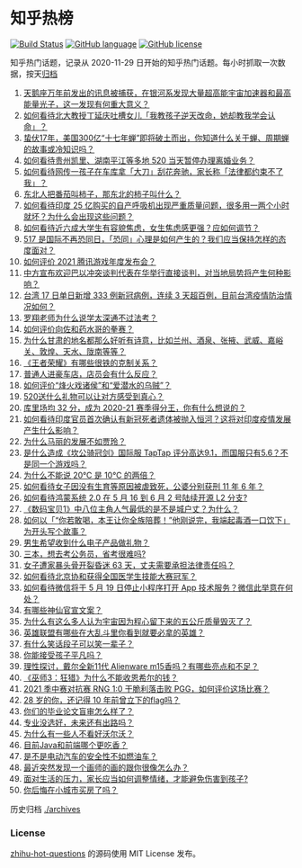 # 知乎热榜
[![Build Status](https://github.com/ToWeLong/zhihu-hot-questions/workflows/CI/badge.svg)](https://github.com/ToWeLong/zhihu-hot-questions/actions)
[![GitHub language](https://img.shields.io/badge/language-golang-orange.svg)](https://golang.org/)
[![GitHub license](https://img.shields.io/github/license/ToWeLong/zhihu-hot-questions)](https://github.com/ToWeLong/zhihu-hot-questions/blob/main/LICENSE)

知乎热门话题，记录从 2020-11-29 日开始的知乎热门话题。每小时抓取一次数据，按天[归档](./archives)

<!-- BEGIN -->

1. [天鹅座万年前发出的讯息被捕获，在银河系发现大量超高能宇宙加速器和最高能量光子，这一发现有何重大意义？](https://www.zhihu.com/question/459873347)
1. [如何看待北大教授丁延庆吐槽女儿「我教孩子逆天改命，她却教我学会认命」？](https://www.zhihu.com/question/459213529)
1. [蛰伏17年，美国300亿“十七年蝉”即将破土而出，你知道什么关于蝉、周期蝉的故事或冷知识吗？](https://www.zhihu.com/question/459355817)
1. [如何看待贵州凯里、湖南平江等多地 520 当天暂停办理离婚业务？](https://www.zhihu.com/question/459749764)
1. [如何看待网传一孩子在车库拿「大刀」刮花奔驰，家长称「法律都约束不了我」？](https://www.zhihu.com/question/459405484)
1. [东北人把番茄叫柿子，那东北的柿子叫什么？](https://www.zhihu.com/question/459057274)
1. [如何看待印度 25 亿购买的自产呼吸机出现严重质量问题，很多用一两个小时就坏？为什么会出现这些问题？](https://www.zhihu.com/question/459351191)
1. [如何看待近六成大学生有容貌焦虑，女生焦虑感更强？应如何调节？](https://www.zhihu.com/question/446241093)
1. [517 是国际不再恐同日，「恐同」心理是如何产生的？我们应当保持怎样的态度面对？](https://www.zhihu.com/question/459893850)
1. [如何评价 2021 腾讯游戏年度发布会？](https://www.zhihu.com/question/459484973)
1. [中方宣布欢迎巴以冲突谈判代表在华举行直接谈判，对当地局势将产生何种影响？](https://www.zhihu.com/question/459778849)
1. [台湾 17 日单日新增 333 例新冠病例，连续 3 天超百例，目前台湾疫情防治情况如何？](https://www.zhihu.com/question/459921281)
1. [罗翔老师为什么说学太深通不过法考？](https://www.zhihu.com/question/453113816)
1. [如何评价向佐和药水哥的拳赛？](https://www.zhihu.com/question/459765039)
1. [为什么甘肃的地名都那么好听有诗意，比如兰州、酒泉、张掖、武威、嘉峪关、敦煌、天水、陇南等等？](https://www.zhihu.com/question/343852891)
1. [《王者荣耀》有哪些很铁的克制关系？](https://www.zhihu.com/question/448036248)
1. [普通人进豪车店，店员会有什么反应？](https://www.zhihu.com/question/40852072)
1. [如何评价“烽火戏诸侯”和“爱潜水的乌贼”？](https://www.zhihu.com/question/450823839)
1. [520送什么礼物可以让对方感受到真心？](https://www.zhihu.com/question/323398197)
1. [库里场均 32 分，成为 2020-21 赛季得分王，你有什么想说的？](https://www.zhihu.com/question/459867740)
1. [如何看待印度官员首次确认有新冠死者遗体被抛入恒河？这将对印度疫情发展产生什么影响？](https://www.zhihu.com/question/459878844)
1. [为什么马丽的发展不如贾玲？](https://www.zhihu.com/question/459059707)
1. [是什么造成《坎公骑冠剑》国际服 TapTap 评分高达9.1，而国服只有5.6？不是同一个游戏吗？](https://www.zhihu.com/question/457083092)
1. [为什么不能说 20℃ 是 10℃ 的两倍？](https://www.zhihu.com/question/25112140)
1. [如何看待女子因没有生育等原因被虐致死，公婆分别获刑 11 年 6 年？](https://www.zhihu.com/question/459407583)
1. [如何看待鸿蒙系统 2.0 在 5 月 16 到 6 月 2 号陆续开源 L2 分支?](https://www.zhihu.com/question/459880171)
1. [《数码宝贝1》中八位主角人气最低的是不是城户丈？为什么？](https://www.zhihu.com/question/38453100)
1. [如何以「“你若敢喝，本王让你全族陪葬！”他刚说完，我端起毒酒一口饮下」为开头写个故事？](https://www.zhihu.com/question/454829891)
1. [男生希望收到什么电子产品做礼物？](https://www.zhihu.com/question/59448723)
1. [三本，想去考公务员，省考很难吗?](https://www.zhihu.com/question/332487091)
1. [女子遭家暴头骨开裂昏迷 63 天，丈夫需要承担法律责任吗？](https://www.zhihu.com/question/459872746)
1. [如何看待北京协和获得全国医学生技能大赛冠军？](https://www.zhihu.com/question/459799913)
1. [如何看待微信将于 5 月 19 日停止小程序打开 App 技术服务？微信此举意在何处？](https://www.zhihu.com/question/459459278)
1. [有哪些神仙官宣文案？](https://www.zhihu.com/question/449182426)
1. [为什么有这么多人认为宇宙因为程心留下来的五公斤质量毁灭了？](https://www.zhihu.com/question/459631568)
1. [英雄联盟有哪些在大乱斗里你看到就要必拿的英雄？](https://www.zhihu.com/question/457714305)
1. [有什么笑话段子可以笑一辈子？](https://www.zhihu.com/question/323762280)
1. [你能接受孩子平凡吗？](https://www.zhihu.com/question/455639319)
1. [理性探讨，戴尔全新11代 Alienware m15香吗？有哪些亮点和不足？](https://www.zhihu.com/question/459366400)
1. [《巫师3：狂猎》为什么不能收恩希尔的钱？](https://www.zhihu.com/question/457927112)
1. [2021 季中赛对抗赛 RNG 1:0 干脆利落击败 PGG，如何评价这场比赛？](https://www.zhihu.com/question/459831717)
1. [28 岁的你，还记得 10 年前曾立下的flag吗？](https://www.zhihu.com/question/459886068)
1. [你们的毕业论文盲审怎么样了？](https://www.zhihu.com/question/455647676)
1. [专业没选好，未来还有出路吗？](https://www.zhihu.com/question/459772501)
1. [为什么有一些人不看好沃尔沃？](https://www.zhihu.com/question/355294888)
1. [目前Java和前端哪个更吃香？](https://www.zhihu.com/question/451126897)
1. [是不是电动汽车的安全性不如燃油车？](https://www.zhihu.com/question/459373123)
1. [最近突然发现一个画师的画的跟你很像怎么办？](https://www.zhihu.com/question/458314529)
1. [面对生活的压力，家长应当如何调整情绪，才能避免伤害到孩子?](https://www.zhihu.com/question/459318854)
1. [你后悔在小城市买房了吗？](https://www.zhihu.com/question/449925888)

<!-- END -->

历史归档 [./archives](./archives)


### License
[zhihu-hot-questions](https://github.com/towelong/zhihu-hot-questions) 的源码使用 MIT License 发布。